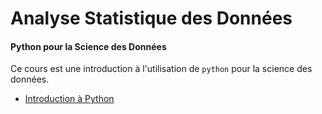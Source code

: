 # Analyse Statistique des Données

#### Python pour la Science des Données

Ce cours est une introduction à l'utilisation de `python` pour la science des données.

- [Introduction à Python](seance1-intro.html)

<!--
- [ACP et Classification](seance2-ACP-classif.html) 
- [Application](seance3-application.html) 
-->
